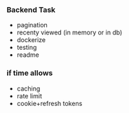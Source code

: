 ### Backend Task

- pagination
- recenty viewed (in memory or in db)
- dockerize
- testing
- readme

### if time allows

- caching
- rate limit
- cookie+refresh tokens